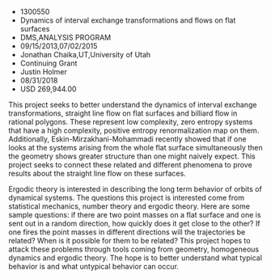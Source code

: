
* 1300550
* Dynamics of interval exchange transformations and flows on flat surfaces
* DMS,ANALYSIS PROGRAM
* 09/15/2013,07/02/2015
* Jonathan Chaika,UT,University of Utah
* Continuing Grant
* Justin Holmer
* 08/31/2018
* USD 269,944.00

This project seeks to better understand the dynamics of interval exchange
transformations, straight line flow on flat surfaces and billiard flow in
rational polygons. These represent low complexity, zero entropy systems that
have a high complexity, positive entropy renormalization map on them.
Additionally, Eskin-Mirzakhani-Mohammadi recently showed that if one looks at
the systems arising from the whole flat surface simultaneously then the geometry
shows greater structure than one might naively expect. This project seeks to
connect these related and different phenomena to prove results about the
straight line flow on these surfaces.

Ergodic theory is interested in describing the long term behavior of orbits of
dynamical systems. The questions this project is interested come from
statistical mechanics, number theory and ergodic theory. Here are some sample
questions: if there are two point masses on a flat surface and one is sent out
in a random direction, how quickly does it get close to the other? If one fires
the point masses in different directions will the trajectories be related? When
is it possible for them to be related? This project hopes to attack these
problems through tools coming from geometry, homogeneous dynamics and ergodic
theory. The hope is to better understand what typical behavior is and what
untypical behavior can occur.
